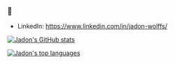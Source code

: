 ### 👋

- LinkedIn: https://www.linkedin.com/in/jadon-wolffs/
<!--
**jadonwolffs/jadonwolffs** is a ✨ _special_ ✨ repository because its `README.md` (this file) appears on your GitHub profile.
-->

[![Jadon's GitHub stats](https://github-readme-stats.vercel.app/api?username=jadonwolffs&count_private=true&show_icons=true)](https://github.com/jadonwolffs)

[![Jadon's top languages](https://github-readme-stats.vercel.app/api/top-langs/?username=jadonwolffs)](https://github.com/jadonwolffs)
